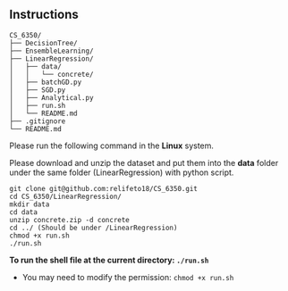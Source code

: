 ## Instructions
```
CS_6350/
├── DecisionTree/
├── EnsembleLearning/
├── LinearRegression/
│   ├── data/
│   │   └── concrete/
│   ├── batchGD.py
│   ├── SGD.py
│   ├── Analytical.py
│   ├── run.sh
│   └── README.md
├── .gitignore
└── README.md
```
Please run the following command in the **Linux** system.

Please download and unzip the dataset and put them into the **data** folder under the same folder (LinearRegression) with python script. 

```
git clone git@github.com:relifeto18/CS_6350.git
cd CS_6350/LinearRegression/
mkdir data
cd data
unzip concrete.zip -d concrete
cd ../ (Should be under /LinearRegression)
chmod +x run.sh
./run.sh
```

**To run the shell file at the current directory: `./run.sh`**
- You may need to modify the permission: `chmod +x run.sh`